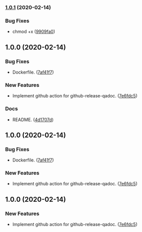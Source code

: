 ### [1.0.1](https://github.com/locona/action-github-release-qadoc/compare/v1.0.0...v1.0.1) (2020-02-14)


### Bug Fixes

* chmod +x ([9909fa0](https://github.com/locona/action-github-release-qadoc/commit/9909fa05d68bd9e32096e8024a50de0fc3618f56))

## 1.0.0 (2020-02-14)


### Bug Fixes

* Dockerfile. ([7af41f7](https://github.com/locona/action-github-release-qadoc/commit/7af41f76fc9bbae581100a5caa6843818c2478b6))


### New Features

* Implement github action for github-release-qadoc. ([7e6fdc5](https://github.com/locona/action-github-release-qadoc/commit/7e6fdc55a59f8236ac46d5fe9ad15cc8f89e557f))


### Docs

* README. ([4d1707d](https://github.com/locona/action-github-release-qadoc/commit/4d1707da7aa9d1c182709803d5b23db25c49b449))

## 1.0.0 (2020-02-14)


### Bug Fixes

* Dockerfile. ([7af41f7](https://github.com/locona/action-github-release-qadoc/commit/7af41f76fc9bbae581100a5caa6843818c2478b6))


### New Features

* Implement github action for github-release-qadoc. ([7e6fdc5](https://github.com/locona/action-github-release-qadoc/commit/7e6fdc55a59f8236ac46d5fe9ad15cc8f89e557f))

## 1.0.0 (2020-02-14)


### New Features

* Implement github action for github-release-qadoc. ([7e6fdc5](https://github.com/locona/action-github-release-qadoc/commit/7e6fdc55a59f8236ac46d5fe9ad15cc8f89e557f))
